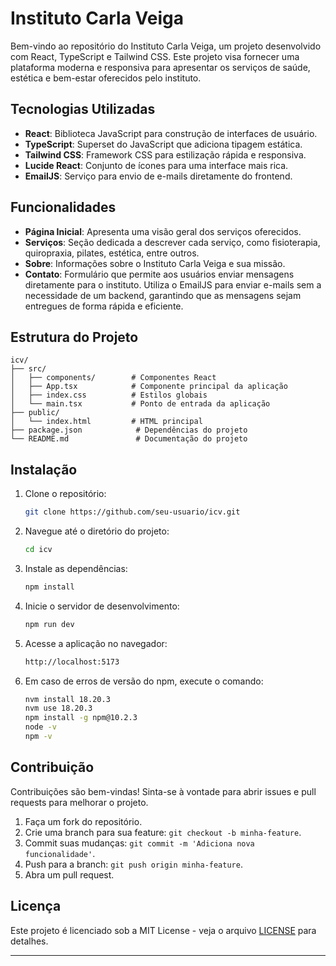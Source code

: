# Instituto Carla Veiga

Bem-vindo ao repositório do Instituto Carla Veiga, um projeto desenvolvido com React, TypeScript e Tailwind CSS. Este projeto visa fornecer uma plataforma moderna e responsiva para apresentar os serviços de saúde, estética e bem-estar oferecidos pelo instituto.


## Tecnologias Utilizadas
- **React**: Biblioteca JavaScript para construção de interfaces de usuário.
- **TypeScript**: Superset do JavaScript que adiciona tipagem estática.
- **Tailwind CSS**: Framework CSS para estilização rápida e responsiva.
- **Lucide React**: Conjunto de ícones para uma interface mais rica.
- **EmailJS**: Serviço para envio de e-mails diretamente do frontend.

## Funcionalidades
- **Página Inicial**: Apresenta uma visão geral dos serviços oferecidos.
- **Serviços**: Seção dedicada a descrever cada serviço, como fisioterapia, quiropraxia, pilates, estética, entre outros.
- **Sobre**: Informações sobre o Instituto Carla Veiga e sua missão.
- **Contato**: Formulário que permite aos usuários enviar mensagens diretamente para o instituto. Utiliza o EmailJS para enviar e-mails sem a necessidade de um backend, garantindo que as mensagens sejam entregues de forma rápida e eficiente.


## Estrutura do Projeto

```
icv/
├── src/
│   ├── components/        # Componentes React
│   ├── App.tsx            # Componente principal da aplicação
│   ├── index.css          # Estilos globais
│   └── main.tsx           # Ponto de entrada da aplicação
├── public/
│   └── index.html         # HTML principal
├── package.json            # Dependências do projeto
└── README.md               # Documentação do projeto
```

## Instalação

1. Clone o repositório:
   ```bash
   git clone https://github.com/seu-usuario/icv.git
   ```
2. Navegue até o diretório do projeto:
   ```bash
   cd icv
   ```  
3. Instale as dependências:
   ```bash
   npm install
   ```  
4. Inicie o servidor de desenvolvimento:
   ```bash
   npm run dev
   ```
5. Acesse a aplicação no navegador:
   ```bash
   http://localhost:5173
   ```
6. Em caso de erros de versão do npm, execute o comando:
   ```bash
   nvm install 18.20.3
   nvm use 18.20.3
   npm install -g npm@10.2.3
   node -v
   npm -v
   ```

## Contribuição

Contribuições são bem-vindas! Sinta-se à vontade para abrir issues e pull requests para melhorar o projeto.

1. Faça um fork do repositório.
2. Crie uma branch para sua feature: `git checkout -b minha-feature`.
3. Commit suas mudanças: `git commit -m 'Adiciona nova funcionalidade'`.
4. Push para a branch: `git push origin minha-feature`.
5. Abra um pull request.

## Licença

Este projeto é licenciado sob a MIT License - veja o arquivo [LICENSE](LICENSE) para detalhes.

---
